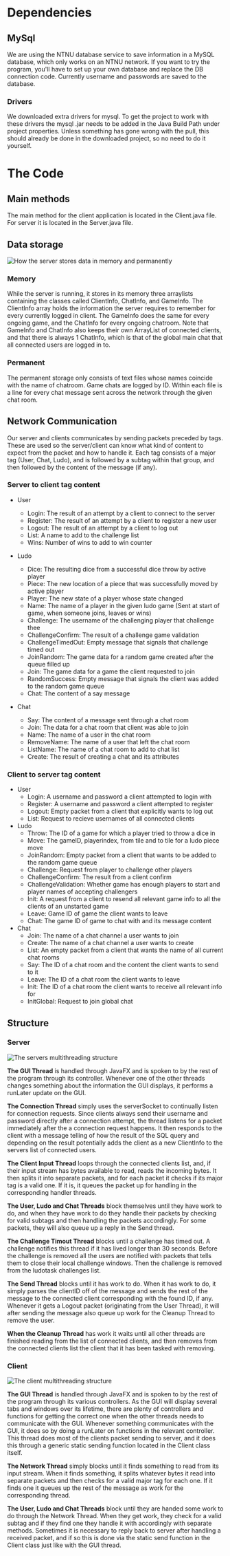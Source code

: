 # **Dependencies** 

## MySql

We are using the NTNU database service to save information in a MySQL database, which only works on an NTNU network. If you want to try the program, you'll have to set up your own database and replace the DB connection code. 
Currently username and passwords are saved to the database.

### Drivers

We downloaded extra drivers for mysql.
To get the project to work with these drivers the mysql .jar needs to be added in the Java Build Path under project properties. Unless something has gone wrong with the pull, this should already be done in the downloaded project, so no need to do it yourself.

# **The Code**

## Main methods
The main method for the client application is located in the Client.java file. For server it is located in the Server.java file.

## Data storage
![How the server stores data in memory and permanently](https://lh6.googleusercontent.com/IfJB3QEwylZN0GP0LuCNYiVARE8xf-nTnSAFXti-BRAIsg35WiEFJ005hJWyrjhqId57zSkpEdIpVibah_XF=w1920-h900)

### Memory

While the server is running, it stores in its memory three arraylists containing the classes called ClientInfo, ChatInfo, and GameInfo. The ClientInfo array holds the information the server requires to remember for every currently logged in client. The GameInfo does the same for every ongoing game, and the ChatInfo for every ongoing chatroom. Note that GameInfo and ChatInfo also keeps their own ArrayList of connected clients, and that there is always 1 ChatInfo, which is that of the global main chat that all connected users are logged in to.

### Permanent

The permanent storage only consists of text files whose names coincide with the name of chatroom. Game chats are logged by ID. Within each file is a line for every chat message sent across the network through the given chat room.

## Network Communication

Our server and clients communicates by sending packets preceded by tags. These are used so the server/client can know what kind of content to expect from the packet and how to handle it. Each tag consists of a major tag (User, Chat, Ludo), and is followed by a subtag within that group, and then followed by the content of the message (if any).

### Server to client tag content
* User
    * Login: The result of an attempt by a client to connect to the server
    * Register: The result of an attempt by a client to register a new user
    * Logout: The result of an attempt by a client to log out
    * List: A name to add to the challenge list
    * Wins: Number of wins to add to win counter

* Ludo
    * Dice: The resulting dice from a successful dice throw by active player
    * Piece: The new location of a piece that was successfully moved by active player
    * Player: The new state of a player whose state changed
    * Name: The name of a player in the given ludo game (Sent at start of game, when someone joins, leaves or wins)
    * Challenge: The username of the challenging player that challenge thee
    * ChallengeConfirm: The result of a challenge game validation
    * ChallengeTimedOut: Empty message that signals that challenge timed out
    * JoinRandom: The game data for a random game created after the queue filled up
    * Join: The game data for a game the client requested to join
    * RandomSuccess: Empty message that signals the client was added to the random game queue
    * Chat: The content of a say message
* Chat
    * Say: The content of a message sent through a chat room
    * Join: The data for a chat room that client was able to join
    * Name: The name of a user in the chat room
    * RemoveName: The name of a user that left the chat room
    * ListName: The name of a chat room to add to chat list
    * Create: The result of creating a chat and its attributes

### Client to server tag content
* User
    * Login: A username and password a client attempted to login with
    * Register: A username and password a client attempted to register
    * Logout: Empty packet from a client that explicitly wants to log out
    * List: Request to recieve usernames of all connected clients
* Ludo
    * Throw: The ID of a game for which a player tried to throw a dice in
    * Move: The gameID, playerindex, from tile and to tile for a ludo piece move
    * JoinRandom: Empty packet from a client that wants to be added to the random game queue
    * Challenge: Request from player to challenge other players
    * ChallengeConfirm: The result from a client confirm
    * ChallengeValidation: Whether game has enough players to start and player names of accepting challengers  
    * Init: A request from a client to resend all relevant game info to all the clients of an unstarted game
    * Leave: Game ID of game the client wants to leave
    * Chat: The game ID of game to chat with and its message content
* Chat
    * Join: The name of a chat channel a user wants to join
    * Create: The name of a chat channel a user wants to create
    * List: An empty packet from a client that wants the name of all current chat rooms
    * Say: The ID of a chat room and the content the client wants to send to it
    * Leave: The ID of a chat room the client wants to leave
    * Init: The ID of a chat room the client wants to receive all relevant info for
    * InitGlobal: Request to join global chat

## Structure

### Server
![The servers multithreading structure](https://lh5.googleusercontent.com/JUKXaPzclGzEOC1cXA-dLocRc_WD-h9cx9v29ZYwjQk-CBq2IS9WdFnBwyVMGg5Y4uJSsTehhztiXDoJpc9y=w1920-h900-rw)

**The GUI Thread**
is handled through JavaFX and is spoken to by the rest of the program through its controller. Whenever one of the other threads changes something about the information the GUI displays, it performs a runLater update on the GUI.

**The Connection Thread**
simply uses the serverSocket to continually listen for connection requests. Since clients always send their username and password directly after a connection attempt, the thread listens for a packet immediately after the a connection request happens. It then responds to the client with a message telling of how the result of the SQL query and depending on the result potentially adds the client as a new ClientInfo to the servers list of connected users.

**The Client Input Thread**
loops through the connected clients list, and, if their input stream has bytes available to read, reads the incoming bytes. It then splits it into separate packets, and for each packet it checks if its major tag is a valid one. If it is, it queues the packet up for handling in the corresponding handler threads.

**The User, Ludo and Chat Threads**
block themselves until they have work to do, and when they have work to do they handle their packets by checking for valid subtags and then handling the packets accordingly. For some packets, they will also queue up a reply in the Send thread.

**The Challenge Timout Thread**
blocks until a challenge has timed out. A challenge notifies this thread if it has lived longer than 30 seconds. Before the challenge is removed all the users are notified with packets that tells them to close their local challenge windows. Then the challenge is removed from the ludotask challenges list. 

**The Send Thread**
blocks until it has work to do. When it has work to do, it simply parses the clientID off of the message and sends the rest of the message to the connected client corresponding with the found ID, if any. Whenever it gets a Logout packet (originating from the User Thread), it will after sending the message also queue up work for the Cleanup Thread to remove the user.

**When the Cleanup Thread**
has work it waits until all other threads are finished reading from the list of connected clients, and then removes from the connected clients list the client that it has been tasked with removing.

### Client
![The client multithreading structure](https://lh4.googleusercontent.com/l-Q_jAGMVMcejBqFYCpMWCab6tRZKFN-YQTdyzpVnkqcvWd-U6oYNTOyDiwjOV7vFro5sd_ALKGUdg=w1920-h949-rw)

**The GUI Thread**
is handled through JavaFX and is spoken to by the rest of the program through its various controllers. As the GUI will display several tabs and windows over its lifetime, there are plenty of controllers and functions for getting the correct one when the other threads needs to communicate with the GUI. Whenever something communicates with the GUI, it does so by doing a runLater on functions in the relevant controller. This thread does most of the clients packet sending to server, and it does this through a generic static sending function located in the Client class itself.

**The Network Thread**
simply blocks until it finds something to read from its input stream. When it finds something, it splits whatever bytes it read into separate packets and then checks for a valid major tag for each one. If it finds one it queues up the rest of the message as work for the corresponding thread.

**The User, Ludo and Chat Threads**
block until they are handed some work to do through the Network Thread. When they get work, they check for a valid subtag and if they find one they handle it with accordingly with separate methods. Sometimes it is necessary to reply back to server after handling a received packet, and if so this is done via the static send function in the Client class just like with the GUI thread.
